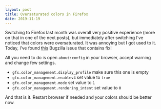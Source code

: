```yaml
---
layout: post
title: Oversaturated colors in Firefox
date: 2019-11-19
---
```


Switching to Firefox last month was overall very positive experience
(more on that in one of the next posts), but immediately after switching
I've noticed that colors were oversaturated. It was annoying but I got
used to it. Today, I've found
[this](https://bugzilla.mozilla.org/show_bug.cgi?id=1250461) Bugzilla
issue that contains fix!

All you need to do is open `about:config` in your browser, accept
warning and change few settings.

- `gfx.color_management.display_profile` make sure this one is empty
- `gfx.color_management.enablev4` set value to `true`
- `gfx.color_management.mode` set value to `1`
- `gfx.color_management.rendering_intent` set value to `0`

And that is it. Restart browser if needed and your colors should be
better now.
